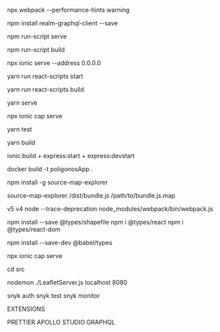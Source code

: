 npx webpack --performance-hints warning

npm install realm-graphql-client --save

npm run-script serve 

npm run-script build

npx ionic serve --address 0.0.0.0

yarn run react-scripts start

yarn run react-scripts build

yarn serve

npx ionic cap serve

yarn test

yarn build

ionic:build + express:start + express:devstart

docker build -t poligonosApp .

npm install -g source-map-explorer

source-map-explorer /dist/bundle.js /path/to/bundle.js.map

v5 v4
node --trace-deprecation node_modules/webpack/bin/webpack.js

npm install --save @types/shapefile
npm i @types/react
npm i @types/react-dom

npm install --save-dev @babel/types

npx ionic cap serve

cd src

nodemon ./LeafletServer.js localhost 8080

snyk auth
snyk test
snyk monitor

EXTENSIONS

PRETTIER
APOLLO STUDIO 
GRAPHQL









